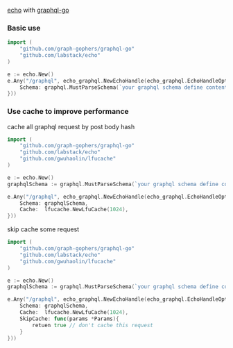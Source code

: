 [echo](https://echo.labstack.com/) with [graphql-go](https://github.com/graphql-go/graphql)

### Basic use
```go
import (
	"github.com/graph-gophers/graphql-go"
	"github.com/labstack/echo"
)

e := echo.New()
e.Any("/graphql", echo_graphql.NewEchoHandle(echo_graphql.EchoHandleOptions{
	Schema: graphql.MustParseSchema(`your graphql schema define content...`),
}))
```

### Use cache to improve performance  
cache all graphql request by post body hash
```go
import (
	"github.com/graph-gophers/graphql-go"
	"github.com/labstack/echo"
	"github.com/gwuhaolin/lfucache"
)

e := echo.New()
graphqlSchema := graphql.MustParseSchema(`your graphql schema define content...`)

e.Any("/graphql", echo_graphql.NewEchoHandle(echo_graphql.EchoHandleOptions{
	Schema: graphqlSchema,
    Cache:  lfucache.NewLfuCache(1024),
}))
```

skip cache some request 
```go
import (
	"github.com/graph-gophers/graphql-go"
	"github.com/labstack/echo"
	"github.com/gwuhaolin/lfucache"
)

e := echo.New()
graphqlSchema := graphql.MustParseSchema(`your graphql schema define content...`)

e.Any("/graphql", echo_graphql.NewEchoHandle(echo_graphql.EchoHandleOptions{
	Schema: graphqlSchema,
    Cache:  lfucache.NewLfuCache(1024),
    SkipCache: func(params *Params){
        retuen true // don't cache this request
    }
}))
```